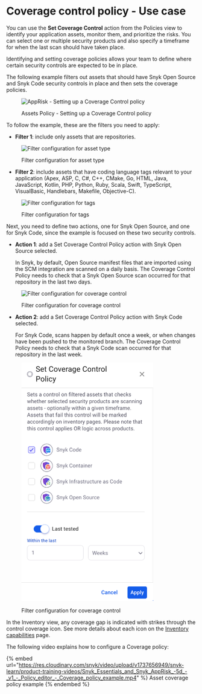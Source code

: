 # Coverage control policy - Use case

You can use the **Set Coverage Control** action from the Policies view to identify your application assets, monitor them, and prioritize the risks. You can select one or multiple security products and also specify a timeframe for when the last scan should have taken place.

Identifying and setting coverage policies allows your team to define where certain security controls are expected to be in place.&#x20;

The following example filters out assets that should have Snyk Open Source and Snyk Code security controls in place and then sets the coverage policies.

<figure><img src="../../../../.gitbook/assets/image (2) (10).png" alt="AppRisk - Setting up a Coverage Control policy"><figcaption><p>Assets Policy  - Setting up a Coverage Control policy</p></figcaption></figure>

To follow the example, these are the filters you need to apply:

* **Filter 1**: include only assets that are repositories.

<figure><img src="../../../../.gitbook/assets/image (3) (5).png" alt="Filter configuration for asset type" width="350"><figcaption><p>Filter configuration for asset type</p></figcaption></figure>

* **Filter 2**: include assets that have coding language tags relevant to your application (Apex, ASP, C, C#, C++, CMake, Go, HTML, Java, JavaScript, Kotlin, PHP, Python, Ruby, Scala, Swift, TypeScript, VisualBasic, Handlebars, Makefile, Objective-C).

<figure><img src="../../../../.gitbook/assets/image (4) (7).png" alt="Filter configuration for tags" width="354"><figcaption><p>Filter configuration for tags</p></figcaption></figure>

Next, you need to define two actions, one for Snyk Open Source, and one for Snyk Code, since the example is focused on these two security controls.

*   **Action 1**: add a Set Coverage Control Policy action with Snyk Open Source selected.&#x20;

    In Snyk, by default, Open Source manifest files that are imported using the SCM integration are scanned on a daily basis. The Coverage Control Policy needs to check that a Snyk Open Source scan occurred for that repository in the last two days.

<figure><img src="../../../../.gitbook/assets/image (5) (3).png" alt="Filter configuration for coverage control" width="352"><figcaption><p>Filter configuration for coverage control</p></figcaption></figure>

*   **Action 2**: add a Set Coverage Control Policy action with Snyk Code selected.&#x20;

    For Snyk Code, scans happen by default once a week, or when changes have been pushed to the monitored branch. The Coverage Control Policy needs to check that a Snyk Code scan occurred for that repository in the last week.

<figure><img src="../../../../.gitbook/assets/image (6) (6) (1).png" alt="Filter configuration for coverage control" width="350"><figcaption><p>Filter configuration for coverage control</p></figcaption></figure>

In the Inventory view, any coverage gap is indicated with strikes through the control coverage icon. See more details about each icon on the [Inventory capabilities](../../../../manage-assets/assets-inventory-components.md) page.

The following video explains how to configure a Coverage policy:

{% embed url="https://res.cloudinary.com/snyk/video/upload/v1737656949/snyk-learn/product-training-videos/Snyk_Essentials_and_Snyk_AppRisk_-5d_-_v1_-_Policy_editor_-_Coverage_policy_example.mp4" %}
Asset coverage policy example
{% endembed %}
